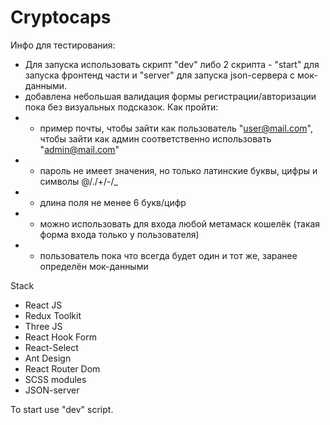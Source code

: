 # Cryptocaps

Инфо для тестирования:
- Для запуска использовать скрипт "dev" либо 2 скрипта - "start" для запуска фронтенд части и "server" для запуска json-сервера с мок-данными.
- добавлена небольшая валидация формы регистрации/авторизации пока без визуальных подсказок. Как пройти:
- - пример почты, чтобы зайти как пользователь "user@mail.com", чтобы зайти как админ соответственно использовать "admin@mail.com"
- - пароль не имеет значения, но только латинские буквы, цифры и символы @/./+/-/_
- - длина поля не менее 6 букв/цифр
- - можно использовать для входа любой метамаск кошелёк (такая форма входа только у пользователя)
- - пользователь пока что всегда будет один и тот же, заранее определён мок-данными

Stack
+ React JS
+ Redux Toolkit
+ Three JS
+ React Hook Form
+ React-Select
+ Ant Design
+ React Router Dom
+ SCSS modules
+ JSON-server

To start use "dev" script.